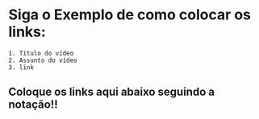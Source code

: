 # Siga o Exemplo de como colocar os links:

    1. Título do vídeo
    2. Assunto do vídeo
    3. link

## **Coloque os links aqui abaixo seguindo a notação!!**
